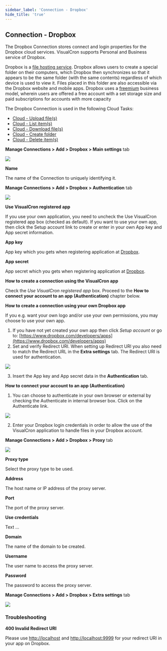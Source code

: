 ```yaml
---
sidebar_label: 'Connection - Dropbox'
hide_title: 'true'
---
```


## Connection - Dropbox

The Dropbox Connection stores connect and login properties for the Dropbox cloud services. VisualCron supports Personal and Business service of Dropbox.
 
Dropbox is a [file hosting service](https://en.wikipedia.org/wiki/File_hosting_service). Dropbox allows users to create a special folder on their computers, which Dropbox then synchronizes so that it appears to be the same folder (with the same contents) regardless of which device is used to view it. Files placed in this folder are also accessible via the Dropbox website and mobile apps. Dropbox uses a [freemium](https://en.wikipedia.org/wiki/Freemium) business model, wherein users are offered a free account with a set storage size and paid subscriptions for accounts with more capacity
 
The Dropbox Connection is used in the following Cloud Tasks:

* [Cloud - Upload file(s)](clouduploadfiles)
* [Cloud - List item(s)](cloudlistitems)
* [Cloud - Download file(s)](clouddownloadfiles)
* [Cloud - Create folder](cloudcreatefolder)
* [Cloud - Delete item(s)](clouddeleteitems)
 
**Manage Connections > Add > Dropbox > Main settings** tab

![](../../../static/img/connectiondropboxmainsettings.png)

**Name**

The name of the Connection to uniquely identifying it.

**Manage Connections > Add > Dropbox > Authentication** tab

![](../../../static/img/dropboxauthentication2.png)

**Use VisualCron registered app**

If you use your own application, you need to uncheck the Use VisualCron registered app box (checked as default). If you want to use your own app, then click the Setup account link to create or enter in your own App key and App secret information.
 
**App key**

App key which you gets when registering application at [Dropbox](https://www.dropbox.com/login?cont=https%3A%2F%2Fwww.dropbox.com%2Fdevelopers%2Fapps).
 
**App secret**

App secret which you gets when registering application at [Dropbox](https://www.dropbox.com/login?cont=https%3A%2F%2Fwww.dropbox.com%2Fdevelopers%2Fapps).
 
**How to create a connection using the VisualCron app**

Check the *Use VisualCron registered app* box. Proceed to the **How to connect your account to an app (Authentication)** chapter below.
 
**How to create a connection using your own Dropbox app**

If you e.g. want your own logo and/or use your own permissions, you may choose to use your own app.

1. If you have not yet created your own app then click *Setup account* or go to: [https://www.dropbox.com/developers/apps](https://www.dropbox.com/developers/apps)
2. Set and verify Redirect URI. When setting up Redirect URI you also need to match the Redirect URL in the **Extra settings** tab. The Redirect URI is used for authentication.

![](../../../static/img/dropboxredirect.png)

3. Insert the App key and App secret data in the **Authentication** tab.
 
**How to connect your account to an app (Authentication)**

1. You can choose to authenticate in your own browser or external by checking the Authenticate in internal browser box. Click on the Authenticate link.

![](../../../static/img/connectiondropboxdropboxsignin.png)

2. Enter your Dropbox login credentials in order to allow the use of the VisualCron application to handle files in your Dropbox account.
 
**Manage Connections > Add > Dropbox > Proxy** tab

![](../../../static/img/connectiondropboxproxy.png)

**Proxy type**

Select the proxy type to be used.
 
**Address**

The host name or IP address of the proxy server.
 
**Port**

The port of the proxy server.
 
**Use credentials**

Text ...
 
**Domain**

The name of the domain to be created.
 
**Username**

The user name to access the proxy server.
 
**Password**

The password to access the proxy server.
 
**Manage Connections > Add > Dropbox > Extra settings** tab

![](../../../static/img/dropboxextrasettings.png)

### Troubleshooting

**400 Invalid Redirect URI**

Please use [http://localhost](http://localhost) and [http://localhost:9999](http://localhost:9999) for your redirect URI in your app on Dropbox.